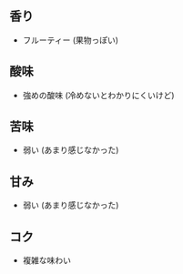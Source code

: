 ## 香り
- フルーティー (果物っぽい)

## 酸味
- 強めの酸味 (冷めないとわかりにくいけど)

## 苦味
- 弱い (あまり感じなかった)

## 甘み
- 弱い (あまり感じなかった)

## コク
- 複雑な味わい
